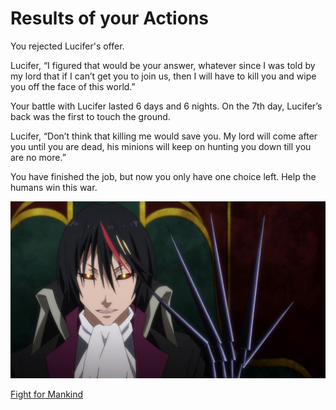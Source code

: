 # Results of your Actions
You rejected Lucifer's offer.

Lucifer, “I figured that would be your answer, whatever since I was told by my lord that if I can’t get you to join us, then I will have to kill you and wipe you off the face of this world.”

Your battle with Lucifer lasted 6 days and 6 nights. On the 7th day, Lucifer’s back was the first to touch the ground.

Lucifer, “Don’t think that killing me would save you. My lord will come after you until you are dead, his minions will keep on hunting you down till you are no more.”

You have finished the job, but now you only have one choice left. Help the humans win this war. 

![Result](../images/result.jpg)

[Fight for Mankind](hero-war.md)
